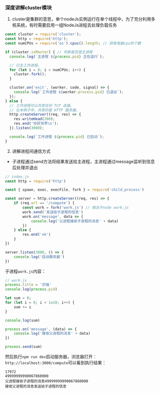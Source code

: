 ### 深度讲解cluster模块
1. cluster是集群的意思，单个nodeJs实例运行在单个线程中，为了充分利用多核系统，有时需要启用一组NodeJs进程去处理负载任务
```js
const cluster = require('cluster');
const http = require('http');
const numCPUs = require('os').cpus().length; // 获取电脑cpu的个数

if (cluster.isMaster) { // 判断是否是主进程
  console.log(`主进程 ${process.pid} 正在运行`);

  // 衍生工作进程。
  for (let i = 0; i < numCPUs; i++) {
    cluster.fork();
  }

  cluster.on('exit', (worker, code, signal) => {
    console.log(`工作进程 ${worker.process.pid} 已退出`);
  });
} else {
  // 工作进程可以共享任何 TCP 连接。
  // 在本例子中，共享的是 HTTP 服务器。
  http.createServer((req, res) => {
    res.writeHead(200);
    res.end('你好世界\n');
  }).listen(3000);

  console.log(`工作进程 ${process.pid} 已启动`);
}
```
2. 讲解进程间通信方式
- 子进程通过send方法将结果发送给主进程，主进程通过message监听到信息后处理并退出
```js
// index.js
const http = require('http')

const { spawn, exec, execFile, fork } = require('child_process')

const server = http.createServer((req, res) => {
    if (req.url == '/compute') {
        const work = fork('work.js') // 相当于node work.js
        work.send('发送给子进程的信息')
        work.on('message', data => {
            console.log('父进程接收子进程的消息' + data)
        })
    } else {
        res.end('ok')
    }
})

server.listen(3000, () => {
    console.log('启动服务器')
})
```
子进程`work.js`内容：
```js
// work.js
process.title = '宗强'
console.log(process.pid)

let sum = 0;
for (let i = 0; i < 1e10; i++) {
    sum += i
}

console.log(sum)

process.on('message', (data) => {
    console.log('接收父进程的消息' + data)
})

process.send(sum)
```
然后执行`npm run dev`启动服务器，浏览器打开：`http://localhost:3000/compute`可以看到执行结果：
```
17972
49999999990067860000
父进程接收子进程的消息49999999990067860000
接收父进程的消息发送给子进程的信息
```
